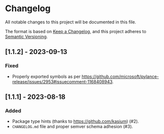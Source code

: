 # Changelog

All notable changes to this project will be documented in this file.

The format is based on [Keep a Changelog](https://keepachangelog.com/en/1.0.0/),
and this project adheres to [Semantic Versioning](https://semver.org/spec/v2.0.0.html).


## [1.1.2] - 2023-09-13

### Fixed

- Properly exported symbols as per https://github.com/microsoft/pylance-release/issues/2953#issuecomment-1168408943.


## [1.1.1] - 2023-08-18

### Added

- Package type hints (thanks to https://github.com/kasium) (#2).
- `CHANGELOG.md` file and proper semver schema adhesion (#3).
